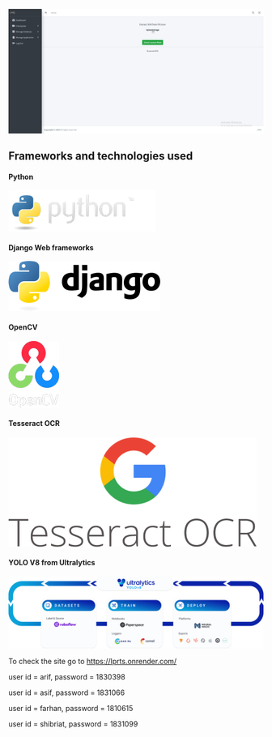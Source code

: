 ![Demo](README_MD/brave_AdPuw7W7F2.gif)

## Frameworks and technologies used
#### Python
![Python](README_MD/python.png)
#### Django Web frameworks
![Django](README_MD/django.png)
#### OpenCV
![Open CV](README_MD/opencv.webp)
#### Tesseract OCR
![Tesseract OCR](README_MD/tesseract_ocr.png)


#### YOLO V8 from Ultralytics 
![YOLOv8 from Ultralytics](README_MD/yolov8.png)



To check the site go to https://lprts.onrender.com/

user id = arif, password = 1830398


user id = asif, password = 1831066


user id = farhan, password = 1810615


user id = shibriat, password = 1831099


